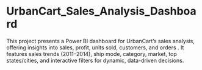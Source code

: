 # UrbanCart_Sales_Analysis_Dashboard
This project presents a Power BI dashboard for UrbanCart’s sales analysis, offering insights into sales, profit, units sold, customers, and orders . It features sales trends (2011–2014), ship mode, category, market, top states/cities, and interactive filters for dynamic, data-driven decisions.
